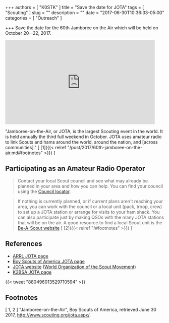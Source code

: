 +++
authors = [ "K0STK" ]
title = "Save the date for JOTA"
tags = [ "Scouting" ]
slug = ""
description = ""
date = "2017-06-30T10:36:33-05:00"
categories = [ "Outreach" ]

+++
Save the date for the 60th Jamboree on the Air which will be held
on October 20--22, 2017.

<iframe src="https://player.vimeo.com/video/191558208" width="474" height="267" frameborder="0" webkitallowfullscreen mozallowfullscreen allowfullscreen></iframe>
<!--more-->

"Jamboree-on-the-Air, or JOTA, is the largest Scouting event in the world. It
is held annually the third full weekend in October. JOTA uses amateur radio to
link Scouts and hams around the world, around the nation, and [across
communities]."
[ [1]({{< relref "/post/2017/60th-jamboree-on-the-air.md#footnotes" >}}) ]

## Participating as an Amateur Radio Operator

>Contact your local Scout council and see what may already be planned
>in your area and how you can help. You can find your council using the
>[Council locator](http://www.scouting.org/LocalCouncilLocator.aspx).

>If nothing is currently planned, or if current plans aren't reaching
>your area, you can work with the council or a local unit (pack, troop,
>crew) to set up a JOTA station or arrange for visits to your ham
>shack. You can also participate just by making QSOs with the many JOTA
>stations that will be on the air. A good resource to find a local Scout
>unit is the
>[Be-A-Scout website](https://beascout.scouting.org/BeAScoutMap.aspx)
<span style="font-style:normal;">[ [2]({{< relref "/#footnotes" >}}) ]</span>

## References

* [ARRL JOTA page](http://www.arrl.org/jamboree-on-the-air-jota/)
* [Boy Scouts of America JOTA page](http://www.scouting.org/jota.aspx/)
* [JOTA website](http://jotajoti.info/) ([World Organization of the Scout Movement](http://www.scout.org/))
* [K2BSA JOTA page](https://www.k2bsa.net/jota/)

{{< tweet "880496013529710594" >}}

## Footnotes

[ 1, 2 ] "Jamboree-on-the-Air",
Boy Scouts of America, retrieved June 30 2017,
http://www.scouting.org/jota.aspx/.
